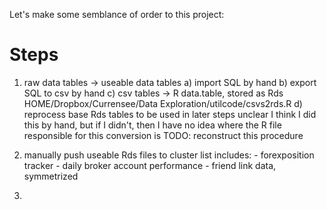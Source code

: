 Let's make some semblance of order to this project:

# Steps

1) raw data tables -> useable data tables
    a) import SQL
        by hand
    b) export SQL to csv
        by hand
    c) csv tables -> R data.table, stored as Rds
        HOME/Dropbox/Currensee/Data Exploration/utilcode/csvs2rds.R
    d) reprocess base Rds tables to be used in later steps
        unclear
        I think I did this by hand, but if I didn't, then I have no idea where the R file responsible for this conversion is
        TODO: reconstruct this procedure

2) manually push useable Rds files to cluster
    list includes:
        - forexposition tracker
        - daily broker account performance
        - friend link data, symmetrized

3) 
    
